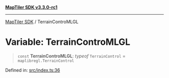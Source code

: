 [**MapTiler SDK v3.3.0-rc1**](../README.md)

***

[MapTiler SDK](../README.md) / TerrainControMLGL

# Variable: TerrainControMLGL

> `const` **TerrainControMLGL**: *typeof* `TerrainControl` = `maplibregl.TerrainControl`

Defined in: [src/index.ts:36](https://github.com/maptiler/maptiler-sdk-js/blob/d9cb958ebf063ecde2f6f583eb172e5a83460e6a/src/index.ts#L36)
